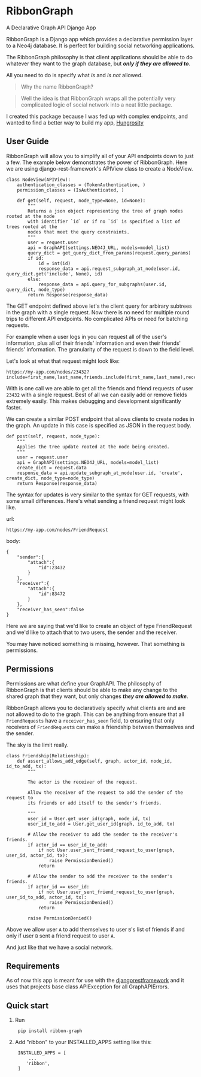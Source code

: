 # RibbonGraph
A Declarative Graph API Django App

RibbonGraph is a Django app which provides a declarative permission layer to a
Neo4j database. It is perfect for building social networking applications.

The RibbonGraph philosophy is that client applications should be able to do whatever
they want to the graph database, but ***only if they are allowed to***.

All you need to do is specify what *is* and *is not* allowed.

> Why the name RibbonGraph? 

> Well the idea is that RibbonGraph wraps all the potentially very complicated logic of social network into a neat little package.

I created this package because I was fed up with complex endpoints, and wanted to find a better way to build my app, [Hungrosity](https://itunes.apple.com/us/app/hungrosity/id917006014)

User Guide
----------
RibbonGraph will allow you to simplify all of your API endpoints down to just a few. The example below demonstrates the power of RibbonGraph. Here we are using django-rest-framework's APIView class to create a NodeView.

    class NodeView(APIView):
        authentication_classes = (TokenAuthentication, )
        permission_classes = (IsAuthenticated, )

        def get(self, request, node_type=None, id=None):
            """
            Returns a json object representing the tree of graph nodes rooted at the node
            with identifier `id` or if no `id` is specified a list of trees rooted at the
            nodes that meet the query constraints.
            """
            user = request.user
            api = GraphAPI(settings.NEO4J_URL, models=model_list)
            query_dict = get_query_dict_from_params(request.query_params)
            if id:
                id = int(id)
                response_data = api.request_subgraph_at_node(user.id, query_dict.get('include', None), id)
            else:
                response_data = api.query_for_subgraphs(user.id, query_dict, node_type)
            return Response(response_data)

The GET endpoint defined above let's the client query for arbirary subtrees in the graph with a single request.
Now there is no need for multiple round trips to different API endpoints. No complicated APIs or need for batching requests.

For example when a user logs in you can request all of the user's information, plus all of their friends' information and even their friends' friends' information. The granularity of the request is down to the field level.

Let's look at what that request might look like:

    https://my-app.com/nodes/23432?include=first_name,last_name,friends.include(first_name,last_name),received_friend_requests.include(sender,receiver)

With is one call we are able to get all the friends and friend requests of user `23432` with a single request. Best of all we can easily add or remove fields extremely easily. This makes debugging and development significantly faster.

We can create a similar POST endpoint that allows clients to create nodes in the graph. An update in this case is specified as JSON in the request body.

    def post(self, request, node_type):
        """
        Applies the tree update rooted at the node being created.
        """
        user = request.user
        api = GraphAPI(settings.NEO4J_URL, models=model_list)
        create_dict = request.data
        response_data = api.update_subgraph_at_node(user.id, 'create', create_dict, node_type=node_type)
        return Response(response_data)

The syntax for updates is very similar to the syntax for GET requests, with some small differences. Here's what sending a friend request might look like.

url:

    https://my-app.com/nodes/FriendRequest

body:

    {
        "sender":{
            "attach":{
                "id":23432
            }
        },
        "receiver":{
            "attach":{
                "id":83472
            }
        },
        "receiver_has_seen":false
    }
    
Here we are saying that we'd like to create an object of type FriendRequest and we'd like to attach that to two users, the sender and the receiver.

You may have noticed something is missing, however. That something is permissions.

Permissions
-----------

Permissions are what define your GraphAPI. The philosophy of RibbonGraph is that clients should be able to make any change to the shared graph that they want, but only changes ***they are allowed to make***.

RibbonGraph allows you to declaratively specify what clients are and are not allowed to do to the graph. This can be anything from ensure that all `FriendRequests` have a `receiver_has_seen` field, to ensuring that only receivers of `FriendRequest`s can make a friendship between themselves and the sender.

The sky is the limit really.

    class Friendship(Relationship):
        def assert_allows_add_edge(self, graph, actor_id, node_id, id_to_add, tx):
            """
            
            The actor is the receiver of the request.

            Allow the receiver of the request to add the sender of the request to
            its friends or add itself to the sender's friends.
            
            """
            user_id = User.get_user_id(graph, node_id, tx)
            user_id_to_add = User.get_user_id(graph, id_to_add, tx)

            # Allow the receiver to add the sender to the receiver's friends.
            if actor_id == user_id_to_add:
                if not User.user_sent_friend_request_to_user(graph, user_id, actor_id, tx):
                    raise PermissionDenied()
                return

            # Allow the sender to add the receiver to the sender's friends.
            if actor_id == user_id:
                if not User.user_sent_friend_request_to_user(graph, user_id_to_add, actor_id, tx):
                    raise PermissionDenied()
                return

            raise PermissionDenied()

Above we allow user `A` to add themselves to user `B`'s list of friends if and only if user `B` sent a friend request to user `A`. 

And just like that we have a social network.


Requirements
------------
As of now this app is meant for use with the [djangorestframework](http://www.django-rest-framework.org) and it uses that projects base class APIException for all GraphAPIErrors.

Quick start
-----------

1. Run

        pip install ribbon-graph
2. Add "ribbon" to your INSTALLED_APPS setting like this:

        INSTALLED_APPS = [
            ...
           'ribbon',
        ]

